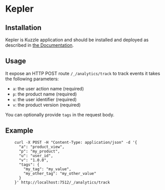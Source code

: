 # Kepler

## Installation

Kepler is Kuzzle application and should be installed and deployed as described in [the Documentation](https://docs.kuzzle.io/core/2/guides/getting-started/deploy-your-application/).

## Usage

It expose an HTTP POST route `/_/analytics/track` to track events it takes the following parameters:
- `a`: the user action name (required)
- `p`: the product name (required)
- `u`: the user identifier (required)
- `v`: the product version (required)

You can optionally provide `tags` in the request body.

## Example

```
    curl -X POST -H "Content-Type: application/json" -d '{
      "a": "product_view",
      "p": "my_product",
      "u": "user_id",
      "v": "1.0.0",
      "tags": {
        "my_tag": "my_value",
        "my_other_tag": "my_other_value"
      }
    }' http://localhost:7512/_/analytics/track
```
